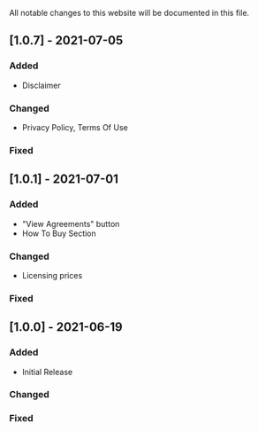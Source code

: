 
All notable changes to this website will be documented in this file.

## [1.0.7] - 2021-07-05
  
 
### Added
- Disclaimer
 
### Changed
- Privacy Policy, Terms Of Use

### Fixed
 
## [1.0.1] - 2021-07-01
  
 
### Added
- "View Agreements" button
- How To Buy Section
 
### Changed
- Licensing prices  
 
### Fixed
 
 
## [1.0.0] - 2021-06-19
 
### Added
- Initial Release
   
### Changed
 
### Fixed
